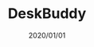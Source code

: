 ---
layout: gumroad
title: DeskBuddy
published: false
permalink: /product/blank/
price: 0
date: 2020/01/01
tags:
  - Shop Project
  - Free
gumroad: BxmxL
youtube:
  - yf60Zp-ms7Y
image: assets/images/plans/noimage.jpg
---